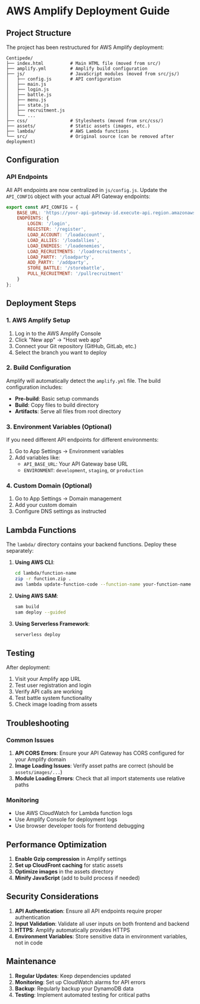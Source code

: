 # AWS Amplify Deployment Guide

## Project Structure

The project has been restructured for AWS Amplify deployment:

```
Centipede/
├── index.html          # Main HTML file (moved from src/)
├── amplify.yml         # Amplify build configuration
├── js/                 # JavaScript modules (moved from src/js/)
│   ├── config.js       # API configuration
│   ├── main.js
│   ├── login.js
│   ├── battle.js
│   ├── menu.js
│   ├── state.js
│   ├── recruitment.js
│   └── ...
├── css/                # Stylesheets (moved from src/css/)
├── assets/             # Static assets (images, etc.)
├── lambda/             # AWS Lambda functions
└── src/                # Original source (can be removed after deployment)
```

## Configuration

### API Endpoints

All API endpoints are now centralized in `js/config.js`. Update the `API_CONFIG` object with your actual API Gateway endpoints:

```javascript
export const API_CONFIG = {
    BASE_URL: 'https://your-api-gateway-id.execute-api.region.amazonaws.com',
    ENDPOINTS: {
        LOGIN: '/login',
        REGISTER: '/register',
        LOAD_ACCOUNT: '/loadaccount',
        LOAD_ALLIES: '/loadallies',
        LOAD_ENEMIES: '/loadenemies',
        LOAD_RECRUITMENTS: '/loadrecruitments',
        LOAD_PARTY: '/loadparty',
        ADD_PARTY: '/addparty',
        STORE_BATTLE: '/storebattle',
        PULL_RECRUITMENT: '/pullrecruitment'
    }
};
```

## Deployment Steps

### 1. AWS Amplify Setup

1. Log in to the AWS Amplify Console
2. Click "New app" → "Host web app"
3. Connect your Git repository (GitHub, GitLab, etc.)
4. Select the branch you want to deploy

### 2. Build Configuration

Amplify will automatically detect the `amplify.yml` file. The build configuration includes:

- **Pre-build**: Basic setup commands
- **Build**: Copy files to build directory
- **Artifacts**: Serve all files from root directory

### 3. Environment Variables (Optional)

If you need different API endpoints for different environments:

1. Go to App Settings → Environment variables
2. Add variables like:
   - `API_BASE_URL`: Your API Gateway base URL
   - `ENVIRONMENT`: `development`, `staging`, or `production`

### 4. Custom Domain (Optional)

1. Go to App Settings → Domain management
2. Add your custom domain
3. Configure DNS settings as instructed

## Lambda Functions

The `lambda/` directory contains your backend functions. Deploy these separately:

1. **Using AWS CLI**:
   ```bash
   cd lambda/function-name
   zip -r function.zip .
   aws lambda update-function-code --function-name your-function-name --zip-file fileb://function.zip
   ```

2. **Using AWS SAM**:
   ```bash
   sam build
   sam deploy --guided
   ```

3. **Using Serverless Framework**:
   ```bash
   serverless deploy
   ```

## Testing

After deployment:

1. Visit your Amplify app URL
2. Test user registration and login
3. Verify API calls are working
4. Test battle system functionality
5. Check image loading from assets

## Troubleshooting

### Common Issues

1. **API CORS Errors**: Ensure your API Gateway has CORS configured for your Amplify domain
2. **Image Loading Issues**: Verify asset paths are correct (should be `assets/images/...`)
3. **Module Loading Errors**: Check that all import statements use relative paths

### Monitoring

- Use AWS CloudWatch for Lambda function logs
- Use Amplify Console for deployment logs
- Use browser developer tools for frontend debugging

## Performance Optimization

1. **Enable Gzip compression** in Amplify settings
2. **Set up CloudFront caching** for static assets
3. **Optimize images** in the assets directory
4. **Minify JavaScript** (add to build process if needed)

## Security Considerations

1. **API Authentication**: Ensure all API endpoints require proper authentication
2. **Input Validation**: Validate all user inputs on both frontend and backend
3. **HTTPS**: Amplify automatically provides HTTPS
4. **Environment Variables**: Store sensitive data in environment variables, not in code

## Maintenance

1. **Regular Updates**: Keep dependencies updated
2. **Monitoring**: Set up CloudWatch alarms for API errors
3. **Backup**: Regularly backup your DynamoDB data
4. **Testing**: Implement automated testing for critical paths 